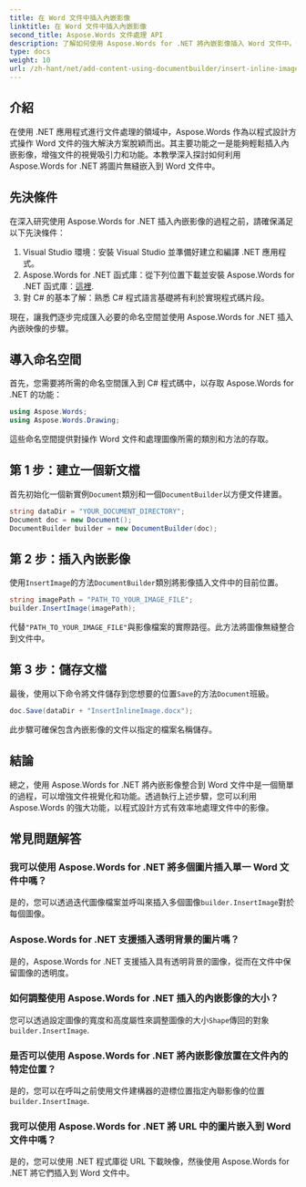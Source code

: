 ```yaml
---
title: 在 Word 文件中插入內嵌影像
linktitle: 在 Word 文件中插入內嵌影像
second_title: Aspose.Words 文件處理 API
description: 了解如何使用 Aspose.Words for .NET 將內嵌影像插入 Word 文件中。包含程式碼範例和常見問題的逐步指南。
type: docs
weight: 10
url: /zh-hant/net/add-content-using-documentbuilder/insert-inline-image/
---
```

## 介紹

在使用 .NET 應用程式進行文件處理的領域中，Aspose.Words 作為以程式設計方式操作 Word 文件的強大解決方案脫穎而出。其主要功能之一是能夠輕鬆插入內嵌影像，增強文件的視覺吸引力和功能。本教學深入探討如何利用 Aspose.Words for .NET 將圖片無縫嵌入到 Word 文件中。

## 先決條件

在深入研究使用 Aspose.Words for .NET 插入內嵌影像的過程之前，請確保滿足以下先決條件：

1. Visual Studio 環境：安裝 Visual Studio 並準備好建立和編譯 .NET 應用程式。
2.  Aspose.Words for .NET 函式庫：從下列位置下載並安裝 Aspose.Words for .NET 函式庫：[這裡](https://releases.aspose.com/words/net/).
3. 對 C# 的基本了解：熟悉 C# 程式語言基礎將有利於實現程式碼片段。

現在，讓我們逐步完成匯入必要的命名空間並使用 Aspose.Words for .NET 插入內嵌映像的步驟。

## 導入命名空間

首先，您需要將所需的命名空間匯入到 C# 程式碼中，以存取 Aspose.Words for .NET 的功能：

```csharp
using Aspose.Words;
using Aspose.Words.Drawing;
```

這些命名空間提供對操作 Word 文件和處理圖像所需的類別和方法的存取。

## 第 1 步：建立一個新文檔

首先初始化一個新實例`Document`類別和一個`DocumentBuilder`以方便文件建置。

```csharp
string dataDir = "YOUR_DOCUMENT_DIRECTORY";
Document doc = new Document();
DocumentBuilder builder = new DocumentBuilder(doc);
```

## 第 2 步：插入內嵌影像

使用`InsertImage`的方法`DocumentBuilder`類別將影像插入文件中的目前位置。

```csharp
string imagePath = "PATH_TO_YOUR_IMAGE_FILE";
builder.InsertImage(imagePath);
```

代替`"PATH_TO_YOUR_IMAGE_FILE"`與影像檔案的實際路徑。此方法將圖像無縫整合到文件中。

## 第 3 步：儲存文檔

最後，使用以下命令將文件儲存到您想要的位置`Save`的方法`Document`班級。

```csharp
doc.Save(dataDir + "InsertInlineImage.docx");
```

此步驟可確保包含內嵌影像的文件以指定的檔案名稱儲存。

## 結論

總之，使用 Aspose.Words for .NET 將內嵌影像整合到 Word 文件中是一個簡單的過程，可以增強文件視覺化和功能。透過執行上述步驟，您可以利用 Aspose.Words 的強大功能，以程式設計方式有效率地處理文件中的影像。

## 常見問題解答

### 我可以使用 Aspose.Words for .NET 將多個圖片插入單一 Word 文件中嗎？
是的，您可以透過迭代圖像檔案並呼叫來插入多個圖像`builder.InsertImage`對於每個圖像。

### Aspose.Words for .NET 支援插入透明背景的圖片嗎？
是的，Aspose.Words for .NET 支援插入具有透明背景的圖像，從而在文件中保留圖像的透明度。

### 如何調整使用 Aspose.Words for .NET 插入的內嵌影像的大小？
您可以透過設定圖像的寬度和高度屬性來調整圖像的大小`Shape`傳回的對象`builder.InsertImage`.

### 是否可以使用 Aspose.Words for .NET 將內嵌影像放置在文件內的特定位置？
是的，您可以在呼叫之前使用文件建構器的遊標位置指定內聯影像的位置`builder.InsertImage`.

### 我可以使用 Aspose.Words for .NET 將 URL 中的圖片嵌入到 Word 文件中嗎？
是的，您可以使用 .NET 程式庫從 URL 下載映像，然後使用 Aspose.Words for .NET 將它們插入到 Word 文件中。